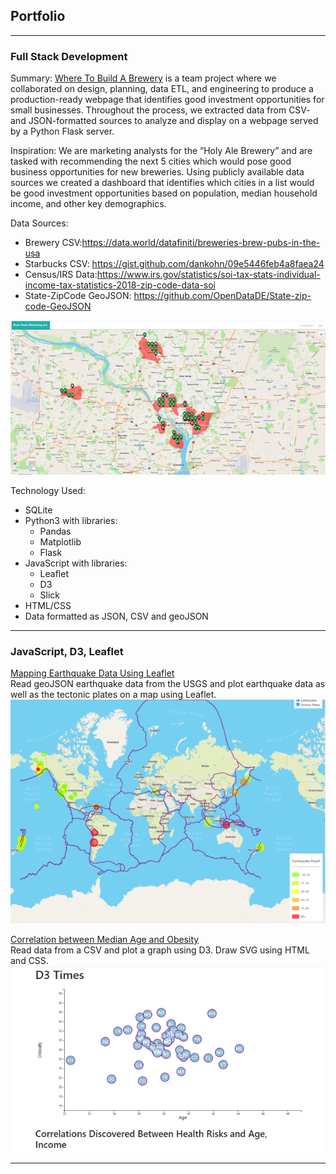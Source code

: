 ## Portfolio

---

### Full Stack Development 

Summary: 
[Where To Build A Brewery](/https://github.com/jennneth/brewery_location_recommendation/) is a team project where we collaborated on design, planning, data ETL, and engineering to produce a production-ready webpage that identifies good investment opportunities for small businesses. Throughout the process, we extracted data from CSV- and JSON-formatted sources to analyze and display on a webpage served by a Python Flask server.

Inspiration:
We are marketing analysts for the “Holy Ale Brewery” and are tasked with recommending the next 5 cities which would pose good business opportunities for new breweries. Using publicly available data sources we created a dashboard that identifies which cities in a list would be good investment opportunities based on population, median household income, and other key demographics. <br>

Data Sources:
  * Brewery CSV:https://data.world/datafiniti/breweries-brew-pubs-in-the-usa <br>
  * Starbucks CSV: https://gist.github.com/dankohn/09e5446feb4a8faea24 <br>
  * Census/IRS Data:https://www.irs.gov/statistics/soi-tax-stats-individual-income-tax-statistics-2018-zip-code-data-soi <br>
  * State-ZipCode GeoJSON: https://github.com/OpenDataDE/State-zip-code-GeoJSON <br>

<img src="images/BB_map_thumb.png?raw=true"/>

Technology Used:
* SQLite
* Python3 with libraries:
  * Pandas
  * Matplotlib
  * Flask
* JavaScript with libraries:
  * Leaflet
  * D3
  * Slick
* HTML/CSS
* Data formatted as JSON, CSV and geoJSON
 
---

### JavaScript, D3, Leaflet

[Mapping Earthquake Data Using Leaflet](http://github.com/jennneth/leaflet-challenge) <br>
Read geoJSON earthquake data from the USGS and plot earthquake data as well as the tectonic plates on a map using Leaflet.
<img src="images/earthquake_map_thumb.png?raw=true"/>

[Correlation between Median Age and Obesity](http://github.com/jennneth/d3-challenge) <br>
Read data from a CSV and plot a graph using D3. Draw SVG using HTML and CSS.
<img src="images/D3_thumb.png?raw=true"/>


---


